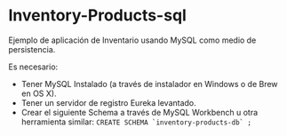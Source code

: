 # Inventory-Products-sql

Ejemplo de aplicación de Inventario usando MySQL como medio de persistencia.

Es necesario:

- Tener MySQL Instalado (a través de instalador en Windows o de Brew en OS X).
- Tener un servidor de registro Eureka levantado.
- Crear el siguiente Schema a través de MySQL Workbench u otra herramienta similar:
	``CREATE SCHEMA `inventory-products-db` ;``

